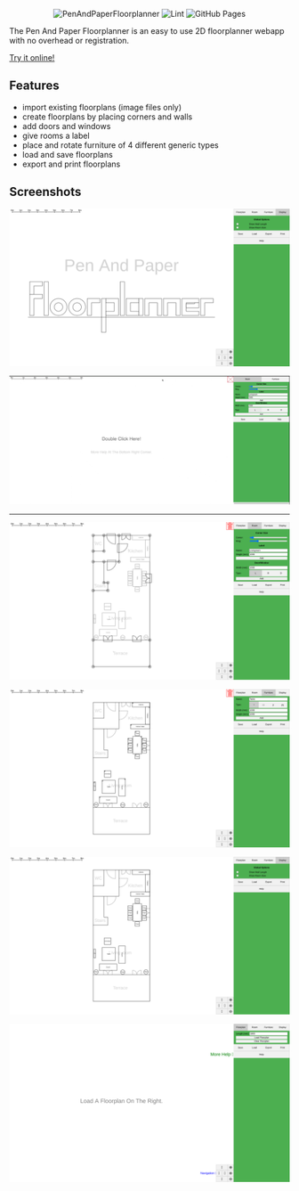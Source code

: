 <p align="center">
    <img style="width: 60%;"
    src="https://github.com/karldaeubel/PenAndPaperFloorplanner/assets/1245268/7da23427-5514-4b60-96df-23046855731b" alt="PenAndPaperFloorplanner">
    <img title="Lint" alt="Lint" src="https://github.com/karldaeubel/PenAndPaperFloorplanner/actions/workflows/lint.yml/badge.svg" />
    <img title="GitHub Pages" alt="GitHub Pages" src="https://github.com/karldaeubel/PenAndPaperFloorplanner/actions/workflows/pages.yml/badge.svg" />
</p>

The Pen And Paper Floorplanner is an easy to use 2D floorplanner webapp with no overhead or registration.

[Try it online!](https://karldaeubel.github.io/PenAndPaperFloorplanner/)

## Features

- import existing floorplans (image files only)
- create floorplans by placing corners and walls
- add doors and windows
- give rooms a label
- place and rotate furniture of 4 different generic types
- load and save floorplans
- export and print floorplans

## Screenshots

![Example1](images/PenAndPaperFloorplanner.png)

![Usage](images/Usage.gif)

---

![Screenshot-Room](images/Screenshot-Room.png)

![Screenshot-Furniture](images/Screenshot-Furniture.png)

![Screenshot-Presentation](images/Screenshot-Presentation.png)

![Screenshot-Floorplan](images/Screenshot-Floorplan.png)

